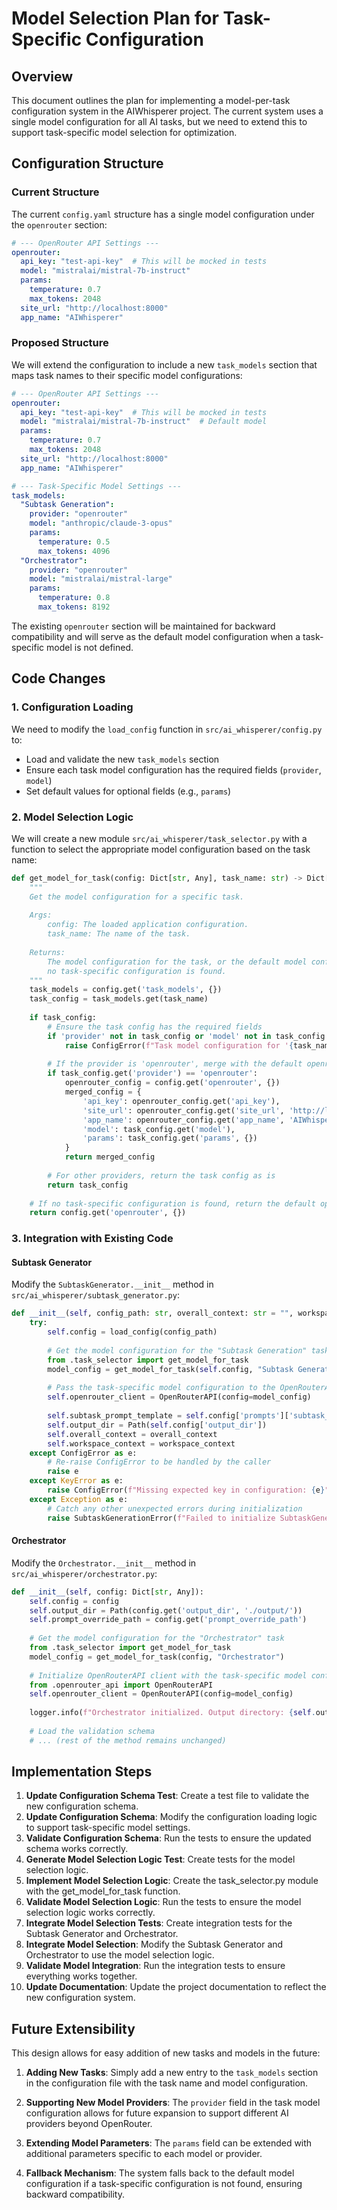 # Model Selection Plan for Task-Specific Configuration

## Overview

This document outlines the plan for implementing a model-per-task configuration system in the AIWhisperer project. The current system uses a single model configuration for all AI tasks, but we need to extend this to support task-specific model selection for optimization.

## Configuration Structure

### Current Structure

The current `config.yaml` structure has a single model configuration under the `openrouter` section:

```yaml
# --- OpenRouter API Settings ---
openrouter:
  api_key: "test-api-key"  # This will be mocked in tests
  model: "mistralai/mistral-7b-instruct"
  params:
    temperature: 0.7
    max_tokens: 2048
  site_url: "http://localhost:8000"
  app_name: "AIWhisperer"
```

### Proposed Structure

We will extend the configuration to include a new `task_models` section that maps task names to their specific model configurations:

```yaml
# --- OpenRouter API Settings ---
openrouter:
  api_key: "test-api-key"  # This will be mocked in tests
  model: "mistralai/mistral-7b-instruct"  # Default model
  params:
    temperature: 0.7
    max_tokens: 2048
  site_url: "http://localhost:8000"
  app_name: "AIWhisperer"

# --- Task-Specific Model Settings ---
task_models:
  "Subtask Generation":
    provider: "openrouter"
    model: "anthropic/claude-3-opus"
    params:
      temperature: 0.5
      max_tokens: 4096
  "Orchestrator":
    provider: "openrouter"
    model: "mistralai/mistral-large"
    params:
      temperature: 0.8
      max_tokens: 8192
```

The existing `openrouter` section will be maintained for backward compatibility and will serve as the default model configuration when a task-specific model is not defined.

## Code Changes

### 1. Configuration Loading

We need to modify the `load_config` function in `src/ai_whisperer/config.py` to:
- Load and validate the new `task_models` section
- Ensure each task model configuration has the required fields (`provider`, `model`)
- Set default values for optional fields (e.g., `params`)

### 2. Model Selection Logic

We will create a new module `src/ai_whisperer/task_selector.py` with a function to select the appropriate model configuration based on the task name:

```python
def get_model_for_task(config: Dict[str, Any], task_name: str) -> Dict[str, Any]:
    """
    Get the model configuration for a specific task.
    
    Args:
        config: The loaded application configuration.
        task_name: The name of the task.
        
    Returns:
        The model configuration for the task, or the default model configuration if
        no task-specific configuration is found.
    """
    task_models = config.get('task_models', {})
    task_config = task_models.get(task_name)
    
    if task_config:
        # Ensure the task config has the required fields
        if 'provider' not in task_config or 'model' not in task_config:
            raise ConfigError(f"Task model configuration for '{task_name}' is missing required fields.")
        
        # If the provider is 'openrouter', merge with the default openrouter config
        if task_config.get('provider') == 'openrouter':
            openrouter_config = config.get('openrouter', {})
            merged_config = {
                'api_key': openrouter_config.get('api_key'),
                'site_url': openrouter_config.get('site_url', 'http://localhost:8000'),
                'app_name': openrouter_config.get('app_name', 'AIWhisperer'),
                'model': task_config.get('model'),
                'params': task_config.get('params', {})
            }
            return merged_config
        
        # For other providers, return the task config as is
        return task_config
    
    # If no task-specific configuration is found, return the default openrouter config
    return config.get('openrouter', {})
```

### 3. Integration with Existing Code

#### Subtask Generator

Modify the `SubtaskGenerator.__init__` method in `src/ai_whisperer/subtask_generator.py`:

```python
def __init__(self, config_path: str, overall_context: str = "", workspace_context: str = ""):
    try:
        self.config = load_config(config_path)
        
        # Get the model configuration for the "Subtask Generation" task
        from .task_selector import get_model_for_task
        model_config = get_model_for_task(self.config, "Subtask Generation")
        
        # Pass the task-specific model configuration to the OpenRouterAPI client
        self.openrouter_client = OpenRouterAPI(config=model_config)
        
        self.subtask_prompt_template = self.config['prompts']['subtask_generator_prompt_content']
        self.output_dir = Path(self.config['output_dir'])
        self.overall_context = overall_context
        self.workspace_context = workspace_context
    except ConfigError as e:
        # Re-raise ConfigError to be handled by the caller
        raise e
    except KeyError as e:
        raise ConfigError(f"Missing expected key in configuration: {e}") from e
    except Exception as e:
        # Catch any other unexpected errors during initialization
        raise SubtaskGenerationError(f"Failed to initialize SubtaskGenerator: {e}") from e
```

#### Orchestrator

Modify the `Orchestrator.__init__` method in `src/ai_whisperer/orchestrator.py`:

```python
def __init__(self, config: Dict[str, Any]):
    self.config = config
    self.output_dir = Path(config.get('output_dir', './output/'))
    self.prompt_override_path = config.get('prompt_override_path')
    
    # Get the model configuration for the "Orchestrator" task
    from .task_selector import get_model_for_task
    model_config = get_model_for_task(config, "Orchestrator")
    
    # Initialize OpenRouterAPI client with the task-specific model configuration
    from .openrouter_api import OpenRouterAPI
    self.openrouter_client = OpenRouterAPI(config=model_config)
    
    logger.info(f"Orchestrator initialized. Output directory: {self.output_dir}")
    
    # Load the validation schema
    # ... (rest of the method remains unchanged)
```

## Implementation Steps

1. **Update Configuration Schema Test**: Create a test file to validate the new configuration schema.
2. **Update Configuration Schema**: Modify the configuration loading logic to support task-specific model settings.
3. **Validate Configuration Schema**: Run the tests to ensure the updated schema works correctly.
4. **Generate Model Selection Logic Test**: Create tests for the model selection logic.
5. **Implement Model Selection Logic**: Create the task_selector.py module with the get_model_for_task function.
6. **Validate Model Selection Logic**: Run the tests to ensure the model selection logic works correctly.
7. **Integrate Model Selection Tests**: Create integration tests for the Subtask Generator and Orchestrator.
8. **Integrate Model Selection**: Modify the Subtask Generator and Orchestrator to use the model selection logic.
9. **Validate Model Integration**: Run the integration tests to ensure everything works together.
10. **Update Documentation**: Update the project documentation to reflect the new configuration system.

## Future Extensibility

This design allows for easy addition of new tasks and models in the future:

1. **Adding New Tasks**: Simply add a new entry to the `task_models` section in the configuration file with the task name and model configuration.

2. **Supporting New Model Providers**: The `provider` field in the task model configuration allows for future expansion to support different AI providers beyond OpenRouter.

3. **Extending Model Parameters**: The `params` field can be extended with additional parameters specific to each model or provider.

4. **Fallback Mechanism**: The system falls back to the default model configuration if a task-specific configuration is not found, ensuring backward compatibility.
